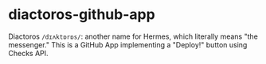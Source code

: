 # diactoros-github-app
Diactoros `/dɪʌktɒrɒs/`: another name for Hermes, which literally means "the messenger." This is a GitHub App implementing a "Deploy!" button using Checks API.
